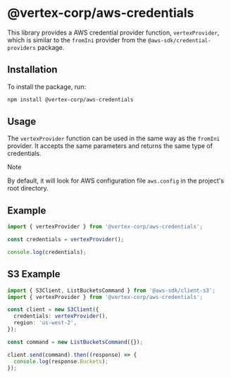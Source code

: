 # @vertex-corp/aws-credentials

This library provides a AWS credential provider function, `vertexProvider`, which is similar to the `fromIni` provider from the `@aws-sdk/credential-providers` package.

## Installation

To install the package, run:

```sh
npm install @vertex-corp/aws-credentials
```

## Usage

The `vertexProvider` function can be used in the same way as the `fromIni` provider. It accepts the same parameters and returns the same type of credentials.

> [!NOTE]  
> By default, it will look for AWS configuration file `aws.config` in the project's root directory.

## Example

```ts
import { vertexProvider } from '@vertex-corp/aws-credentials';

const credentials = vertexProvider();

console.log(credentials);
```

## S3 Example

```ts
import { S3Client, ListBucketsCommand } from '@aws-sdk/client-s3';
import { vertexProvider } from '@vertex-corp/aws-credentials';

const client = new S3Client({
  credentials: vertexProvider(),
  region: 'us-west-2',
});

const command = new ListBucketsCommand({});

client.send(command).then((response) => {
  console.log(response.Buckets);
});
```
